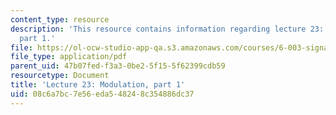 ```yaml
---
content_type: resource
description: 'This resource contains information regarding lecture 23: modulation,
  part 1.'
file: https://ol-ocw-studio-app-qa.s3.amazonaws.com/courses/6-003-signals-and-systems-fall-2011/08c6a7bc7e56eda548248c354886dc37_MIT6_003F11_lec23.pdf
file_type: application/pdf
parent_uid: 47b07fed-f3a3-0be2-5f15-5f62399cdb59
resourcetype: Document
title: 'Lecture 23: Modulation, part 1'
uid: 08c6a7bc-7e56-eda5-4824-8c354886dc37
---
```

